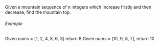 Given a mountain sequence of n integers which increase firstly and then decrease, find the mountain top.

###### Example
Given nums = [1, 2, 4, 8, 6, 3] return 8
Given nums = [10, 9, 8, 7], return 10

